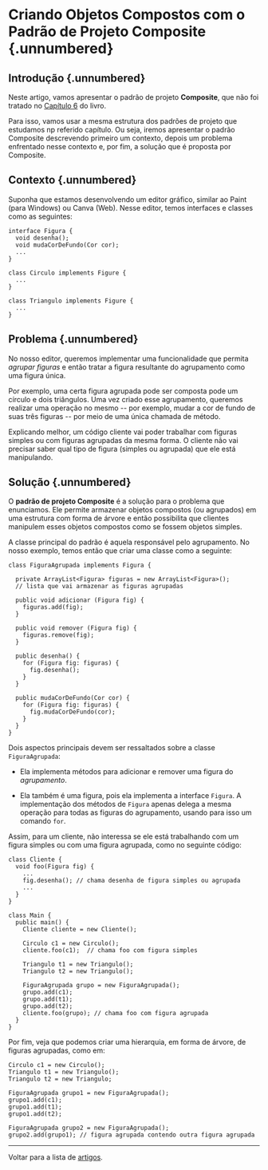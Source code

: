 # Criando Objetos Compostos com o Padrão de Projeto Composite {.unnumbered}

## Introdução  {.unnumbered}

Neste artigo, vamos apresentar o padrão de projeto **Composite**,
que não foi tratado no [Capítulo 6](https://engsoftmoderna.info/cap6.html) do livro.

Para isso, vamos usar a mesma estrutura dos padrões de projeto 
que estudamos np referido capítulo. Ou seja, iremos apresentar o padrão
Composite descrevendo primeiro um contexto, depois um problema 
enfrentado nesse contexto e, por fim, a solução que é proposta 
por Composite.

## Contexto {.unnumbered}

Suponha que estamos desenvolvendo um editor gráfico, similar 
ao Paint (para Windows) ou Canva (Web). Nesse editor, temos
interfaces e classes como as seguintes:

```
interface Figura {
  void desenha();
  void mudaCorDeFundo(Cor cor);
  ...	
}

class Circulo implements Figure {
  ...	
}

class Triangulo implements Figure {
  ...
}
```

## Problema {.unnumbered}

No nosso editor, queremos implementar uma funcionalidade
que permita *agrupar figuras* e então tratar a figura
resultante do agrupamento como uma figura única. 

Por exemplo, uma certa figura agrupada pode ser composta pode
um círculo e dois triângulos. Uma vez criado esse agrupamento, 
queremos realizar uma operação no mesmo -- por exemplo, mudar
a cor de fundo de suas três figuras -- por meio de uma
única chamada de método.

Explicando melhor, um código cliente vai poder trabalhar
com figuras simples ou com figuras agrupadas da mesma
forma. O cliente não vai precisar saber qual tipo de
figura (simples ou agrupada) que ele está manipulando.

## Solução {.unnumbered}

O **padrão de projeto Composite** é a solução para o
problema que enunciamos. Ele permite armazenar objetos
compostos (ou agrupados) em uma estrutura com forma de
árvore e então possibilita que clientes manipulem esses 
objetos compostos como se fossem objetos simples.

A classe principal do padrão é aquela responsável pelo
agrupamento. No nosso exemplo, temos então que criar uma
classe como a seguinte:

```
class FiguraAgrupada implements Figura {

  private ArrayList<Figura> figuras = new ArrayList<Figura>();
  // lista que vai armazenar as figuras agrupadas
  
  public void adicionar (Figura fig) {
    figuras.add(fig);
  }

  public void remover (Figura fig) {
    figuras.remove(fig);
  }

  public desenha() {
    for (Figura fig: figuras) {
      fig.desenha();   
    }
  }

  public mudaCorDeFundo(Cor cor) {
    for (Figura fig: figuras) {
      fig.mudaCorDeFundo(cor);   
    }
  }
}
```

Dois aspectos principais devem ser ressaltados sobre a classe ``FiguraAgrupada``:

* Ela implementa métodos para adicionar e remover uma figura do *agrupamento*.

* Ela também é uma figura, pois ela implementa a interface `Figura`. A implementação
dos métodos de `Figura` apenas delega a mesma operação para todas as figuras do
agrupamento, usando para isso um comando `for`.

Assim, para um cliente, não interessa se ele está trabalhando com um
figura simples ou com uma figura agrupada, como no seguinte código:

```
class Cliente {
  void foo(Figura fig) {
    ...
    fig.desenha(); // chama desenha de figura simples ou agrupada
    ...
  }	
}

class Main {
  public main() {
    Cliente cliente = new Cliente();

    Circulo c1 = new Circulo();
    cliente.foo(c1);  // chama foo com figura simples

    Triangulo t1 = new Triangulo();
    Triangulo t2 = new Triangulo();
    
    FiguraAgrupada grupo = new FiguraAgrupada();
    grupo.add(c1);
    grupo.add(t1);
    grupo.add(t2);
    cliente.foo(grupo); // chama foo com figura agrupada
  }	
}
```

Por fim, veja que podemos criar uma hierarquia, em forma
de árvore, de figuras agrupadas, como em:

```
Circulo c1 = new Circulo();
Triangulo t1 = new Triangulo();
Triangulo t2 = new Triangulo;
    
FiguraAgrupada grupo1 = new FiguraAgrupada();
grupo1.add(c1);
grupo1.add(t1);
grupo1.add(t2);

FiguraAgrupada grupo2 = new FiguraAgrupada();
grupo2.add(grupo1); // figura agrupada contendo outra figura agrupada
```

* * * 

Voltar para a lista de [artigos](./artigos.html).